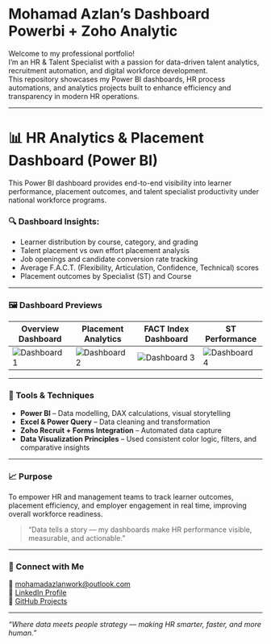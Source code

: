 # Mohamad Azlan’s Dashboard Powerbi + Zoho Analytic

Welcome to my professional portfolio!  
I’m an HR & Talent Specialist with a passion for data-driven talent analytics, recruitment automation, and digital workforce development.  
This repository showcases my Power BI dashboards, HR process automations, and analytics projects built to enhance efficiency and transparency in modern HR operations.

---

# 📊 HR Analytics & Placement Dashboard (Power BI)

This Power BI dashboard provides end-to-end visibility into learner performance, placement outcomes, and talent specialist productivity under national workforce programs.

### 🔍 Dashboard Insights:
- Learner distribution by course, category, and grading
- Talent placement vs own effort placement analysis
- Job openings and candidate conversion rate tracking
- Average F.A.C.T. (Flexibility, Articulation, Confidence, Technical) scores
- Placement outcomes by Specialist (ST) and Course

---

### 🖼️ Dashboard Previews
| Overview Dashboard | Placement Analytics | FACT Index Dashboard | ST Performance |
|--------------------|--------------------|----------------------|----------------|
| ![Dashboard 1](images/Dashboard%20PBI.png) | ![Dashboard 2](images/Dashboard%20PBI%202.png) | ![Dashboard 3](images/Dashbaord%20PBI%203.png) | ![Dashboard 4](images/Dashboard%20Azlan.png) |

---

### 🧠 Tools & Techniques
- **Power BI** – Data modelling, DAX calculations, visual storytelling  
- **Excel & Power Query** – Data cleaning and transformation  
- **Zoho Recruit + Forms Integration** – Automated data capture  
- **Data Visualization Principles** – Used consistent color logic, filters, and comparative insights  

---

### 📈 Purpose
To empower HR and management teams to track learner outcomes, placement efficiency, and employer engagement in real time, improving overall workforce readiness.

> “Data tells a story — my dashboards make HR performance visible, measurable, and actionable.”


---

### 🤝 Connect with Me
📧 [mohamadazlanwork@outlook.com](mailto:mohamadazlanwork@outlook.com)  
🔗 [LinkedIn Profile](https://www.linkedin.com/in/azlanwork)  
💼 [GitHub Projects](https://github.com/mohamadazlanwork)

---

*“Where data meets people strategy — making HR smarter, faster, and more human.”*
